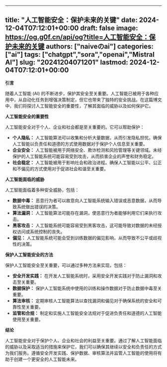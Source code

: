 
---
title: "人工智能安全：保护未来的关键"
date: 2024-12-04T07:12:01+00:00
draft: false
image: https://og.g0f.cn/api/og?title=人工智能安全：保护未来的关键
authors: ["naiveのai"]
categories: ["ai"]
tags: ["chatgpt","sora","openai","Mistral AI"]
slug: "20241204071201"
lastmod: 2024-12-04T07:12:01+00:00
---
**引言**

随着人工智能 (AI) 的不断进步，保护其安全至关重要。人工智能已被用于各种应用中，从自动化任务到增强决策制定，但它也带来了独特的安全挑战。在这篇博文中，我们将探讨人工智能安全的重要性，了解其面临的威胁以及如何保护它。

**人工智能安全的重要性**

人工智能安全对于个人、企业和社会都是至关重要的。它可以帮助保护：

- **个人隐私：** 人工智能算法可以收集和分析大量数据，从而引发隐私担忧。确保人工智能以负责任和道德的方式使用数据对于保护个人信息至关重要。
- **企业安全：** 人工智能被用于网络安全、欺诈检测和风险管理等关键领域。未经保护的人工智能系统可能容易受到攻击，从而损害企业的声誉和财务稳定。
- **社会稳定：** 人工智能被用于影响社会和政治进程。确保人工智能以公平、公正和不偏见的方式使用对于促进社会和谐至关重要。

**人工智能面临的威胁**

人工智能面临着多种安全威胁，包括：

- **数据中毒：** 恶意行为者可以故意向人工智能系统输入错误或恶意数据，从而导致系统做出错误的决策。
- **算法漏洞：** 人工智能算法可能存在漏洞，使恶意行为者能够利用它们来执行攻击。
- **黑客攻击：** 人工智能系统可能容易受到黑客攻击，这可能导致对数据的未经授权访问或系统控制的丧失。
- **偏见：** 人工智能系统可能会受到训练数据的偏见影响，从而导致不公平或歧视性的决策。

**保护人工智能安全的方法**

保护人工智能安全至关重要，可以通过多种方法来实现，包括：

- **安全开发实践：** 在开发人工智能系统时，采用安全开发实践对于防止漏洞和攻击至关重要。
- **数据保护：** 保护人工智能系统中使用的训练和操作数据对于防止数据中毒至关重要。
- **算法审核：** 定期审核人工智能算法以查找漏洞和偏见对于确保系统的安全和可靠性至关重要。
- **监管和合规：** 制定和实施人工智能安全法规对于促进负责任和道德的人工智能使用至关重要。

**结论**

人工智能安全对于保护个人、企业和社会的利益至关重要。通过了解人工智能面临的威胁以及采取适当的措施来保护它，我们可以确保其继续以安全和负责任的方式为我们服务。遵循安全开发实践、保护数据、审核算法并监管人工智能的使用将有助于创建一个更安全的人工智能未来。